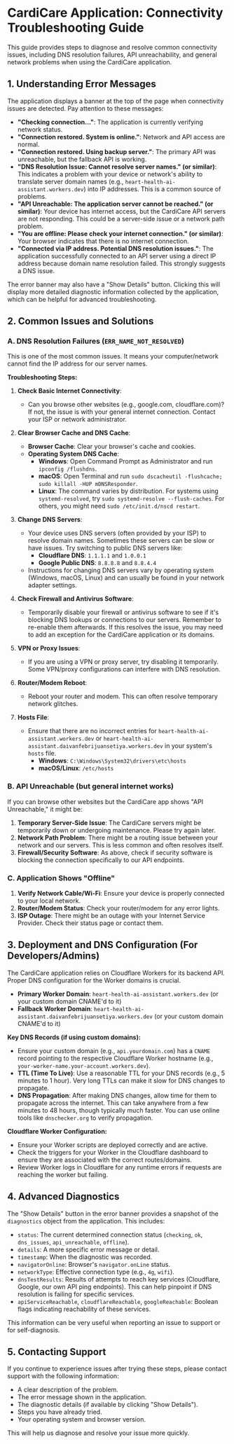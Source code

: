 # CardiCare Application: Connectivity Troubleshooting Guide

This guide provides steps to diagnose and resolve common connectivity issues, including DNS resolution failures, API unreachability, and general network problems when using the CardiCare application.

## 1. Understanding Error Messages

The application displays a banner at the top of the page when connectivity issues are detected. Pay attention to these messages:

*   **"Checking connection..."**: The application is currently verifying network status.
*   **"Connection restored. System is online."**: Network and API access are normal.
*   **"Connection restored. Using backup server."**: The primary API was unreachable, but the fallback API is working.
*   **"DNS Resolution Issue: Cannot resolve server names." (or similar)**: This indicates a problem with your device or network's ability to translate server domain names (e.g., `heart-health-ai-assistant.workers.dev`) into IP addresses. This is a common source of problems.
*   **"API Unreachable: The application server cannot be reached." (or similar)**: Your device has internet access, but the CardiCare API servers are not responding. This could be a server-side issue or a network path problem.
*   **"You are offline: Please check your internet connection." (or similar)**: Your browser indicates that there is no internet connection.
*   **"Connected via IP address. Potential DNS resolution issues."**: The application successfully connected to an API server using a direct IP address because domain name resolution failed. This strongly suggests a DNS issue.

The error banner may also have a "Show Details" button. Clicking this will display more detailed diagnostic information collected by the application, which can be helpful for advanced troubleshooting.

## 2. Common Issues and Solutions

### A. DNS Resolution Failures (`ERR_NAME_NOT_RESOLVED`)

This is one of the most common issues. It means your computer/network cannot find the IP address for our server names.

**Troubleshooting Steps:**

1.  **Check Basic Internet Connectivity**:
    *   Can you browse other websites (e.g., google.com, cloudflare.com)? If not, the issue is with your general internet connection. Contact your ISP or network administrator.

2.  **Clear Browser Cache and DNS Cache**:
    *   **Browser Cache**: Clear your browser's cache and cookies.
    *   **Operating System DNS Cache**:
        *   **Windows**: Open Command Prompt as Administrator and run `ipconfig /flushdns`.
        *   **macOS**: Open Terminal and run `sudo dscacheutil -flushcache; sudo killall -HUP mDNSResponder`.
        *   **Linux**: The command varies by distribution. For systems using `systemd-resolved`, try `sudo systemd-resolve --flush-caches`. For others, you might need `sudo /etc/init.d/nscd restart`.

3.  **Change DNS Servers**:
    *   Your device uses DNS servers (often provided by your ISP) to resolve domain names. Sometimes these servers can be slow or have issues. Try switching to public DNS servers like:
        *   **Cloudflare DNS**: `1.1.1.1` and `1.0.0.1`
        *   **Google Public DNS**: `8.8.8.8` and `8.8.4.4`
    *   Instructions for changing DNS servers vary by operating system (Windows, macOS, Linux) and can usually be found in your network adapter settings.

4.  **Check Firewall and Antivirus Software**:
    *   Temporarily disable your firewall or antivirus software to see if it's blocking DNS lookups or connections to our servers. Remember to re-enable them afterwards. If this resolves the issue, you may need to add an exception for the CardiCare application or its domains.

5.  **VPN or Proxy Issues**:
    *   If you are using a VPN or proxy server, try disabling it temporarily. Some VPN/proxy configurations can interfere with DNS resolution.

6.  **Router/Modem Reboot**:
    *   Reboot your router and modem. This can often resolve temporary network glitches.

7.  **Hosts File**:
    *   Ensure that there are no incorrect entries for `heart-health-ai-assistant.workers.dev` or `heart-health-ai-assistant.daivanfebrijuansetiya.workers.dev` in your system's `hosts` file.
        *   **Windows**: `C:\Windows\System32\drivers\etc\hosts`
        *   **macOS/Linux**: `/etc/hosts`

### B. API Unreachable (but general internet works)

If you can browse other websites but the CardiCare app shows "API Unreachable," it might be:

1.  **Temporary Server-Side Issue**: The CardiCare servers might be temporarily down or undergoing maintenance. Please try again later.
2.  **Network Path Problem**: There might be a routing issue between your network and our servers. This is less common and often resolves itself.
3.  **Firewall/Security Software**: As above, check if security software is blocking the connection specifically to our API endpoints.

### C. Application Shows "Offline"

1.  **Verify Network Cable/Wi-Fi**: Ensure your device is properly connected to your local network.
2.  **Router/Modem Status**: Check your router/modem for any error lights.
3.  **ISP Outage**: There might be an outage with your Internet Service Provider. Check their status page or contact them.

## 3. Deployment and DNS Configuration (For Developers/Admins)

The CardiCare application relies on Cloudflare Workers for its backend API. Proper DNS configuration for the Worker domains is crucial.

*   **Primary Worker Domain**: `heart-health-ai-assistant.workers.dev` (or your custom domain CNAME'd to it)
*   **Fallback Worker Domain**: `heart-health-ai-assistant.daivanfebrijuansetiya.workers.dev` (or your custom domain CNAME'd to it)

**Key DNS Records (if using custom domains):**

*   Ensure your custom domain (e.g., `api.yourdomain.com`) has a `CNAME` record pointing to the respective Cloudflare Worker hostname (e.g., `your-worker-name.your-account.workers.dev`).
*   **TTL (Time To Live)**: Use a reasonable TTL for your DNS records (e.g., 5 minutes to 1 hour). Very long TTLs can make it slow for DNS changes to propagate.
*   **DNS Propagation**: After making DNS changes, allow time for them to propagate across the internet. This can take anywhere from a few minutes to 48 hours, though typically much faster. You can use online tools like `dnschecker.org` to verify propagation.

**Cloudflare Worker Configuration:**

*   Ensure your Worker scripts are deployed correctly and are active.
*   Check the triggers for your Worker in the Cloudflare dashboard to ensure they are associated with the correct routes/domains.
*   Review Worker logs in Cloudflare for any runtime errors if requests are reaching the worker but failing.

## 4. Advanced Diagnostics

The "Show Details" button in the error banner provides a snapshot of the `diagnostics` object from the application. This includes:

*   `status`: The current determined connection status (`checking`, `ok`, `dns_issues`, `api_unreachable`, `offline`).
*   `details`: A more specific error message or detail.
*   `timestamp`: When the diagnostic was recorded.
*   `navigatorOnline`: Browser's `navigator.onLine` status.
*   `networkType`: Effective connection type (e.g., `4g`, `wifi`).
*   `dnsTestResults`: Results of attempts to reach key services (Cloudflare, Google, our own API ping endpoints). This can help pinpoint if DNS resolution is failing for specific services.
*   `apiServiceReachable`, `cloudflareReachable`, `googleReachable`: Boolean flags indicating reachability of these services.

This information can be very useful when reporting an issue to support or for self-diagnosis.

## 5. Contacting Support

If you continue to experience issues after trying these steps, please contact support with the following information:

*   A clear description of the problem.
*   The error message shown in the application.
*   The diagnostic details (if available by clicking "Show Details").
*   Steps you have already tried.
*   Your operating system and browser version.

This will help us diagnose and resolve your issue more quickly.

